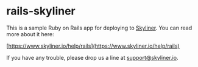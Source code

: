 # rails-skyliner

This is a sample Ruby on Rails app for deploying to [Skyliner](https://www.skyliner.io). You can read more about it here:

[https://www.skyliner.io/help/rails](https://www.skyliner.io/help/rails)

If you have any trouble, please drop us a line at [support@skyliner.io](mailto:support@skyliner.io?Subject=Help%20with%20rails-skyliner).
